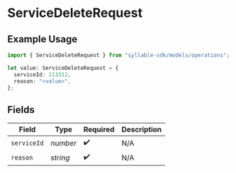 # ServiceDeleteRequest

## Example Usage

```typescript
import { ServiceDeleteRequest } from "syllable-sdk/models/operations";

let value: ServiceDeleteRequest = {
  serviceId: 213312,
  reason: "<value>",
};
```

## Fields

| Field              | Type               | Required           | Description        |
| ------------------ | ------------------ | ------------------ | ------------------ |
| `serviceId`        | *number*           | :heavy_check_mark: | N/A                |
| `reason`           | *string*           | :heavy_check_mark: | N/A                |